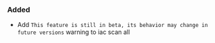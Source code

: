 ### Added

- Add `This feature is still in beta, its behavior may change in future versions` warning to iac scan all
